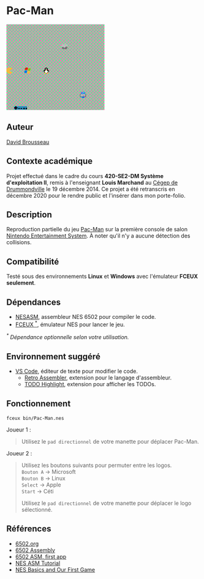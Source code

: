 # Pac-Man
![Capture d'écran du jeu](res/pac-man.png)

## Auteur
[David Brousseau](mailto:dbrsseau@gmail.com)

## Contexte académique
Projet effectué dans le cadre du cours **420-SE2-DM Système d'exploitation II**, remis à l'enseignant **Louis Marchand** au [Cégep de Drummondville](https://www.cegepdrummond.ca/) le 19 décembre 2014. Ce projet a été retranscris en décembre 2020 pour le rendre public et l'insérer dans mon porte-folio.

## Description
Reproduction partielle du jeu [Pac-Man](https://fr.wikipedia.org/wiki/Pac-Man) sur la première console de salon [Nintendo Entertainment System](https://fr.wikipedia.org/wiki/Nintendo_Entertainment_System). À noter qu'il n'y a aucune détection des collisions.

## Compatibilité
Testé sous des environnements **Linux** et **Windows** avec l'émulateur **FCEUX seulement**.

## Dépendances
- [NESASM](http://www.magicengine.com/mkit/), assembleur NES 6502 pour compiler le code.
- [FCEUX <sup>*</sup>](http://fceux.com/web/download.html), émulateur NES pour lancer le jeu.

_<sup>*</sup> Dépendance optionnelle selon votre utilisation._

## Environnement suggéré
- [VS Code](https://code.visualstudio.com/), éditeur de texte pour modifier le code.
    - [Retro Assembler](https://marketplace.visualstudio.com/items?itemName=EngineDesigns.retroassembler), extension pour le langage d'assembleur.
    - [TODO Highlight](https://marketplace.visualstudio.com/items?itemName=wayou.vscode-todo-highlight), extension pour afficher les TODOs.

## Fonctionnement
```
fceux bin/Pac-Man.nes
```

Joueur 1 :
> Utilisez le `pad directionnel` de votre manette pour déplacer Pac-Man.

Joueur 2 :
> Utilisez les boutons suivants pour permuter entre les logos.<br>
> `Bouton A` &rarr; Microsoft<br>
> `Bouton B` &rarr; Linux<br>
> `Select` &rarr; Apple<br>
> `Start` &rarr; Céti
>
> Utilisez le `pad directionnel` de votre manette pour déplacer le logo sélectionné.

## Références
- [6502.org](http://6502.org/tutorials/)
- [6502 Assembly](https://en.wikibooks.org/wiki/6502_Assembly)
- [6502 ASM, first app](https://taywee.github.io/NerdyNights/nerdynights/asmfirstapp.html)
- [NES ASM Tutorial](https://patater.com/gbaguy/nesasm.htm)
- [NES Basics and Our First Game](http://thevirtualmountain.com/nes/2017/03/08/nes-basics-and-our-first-game.html)
